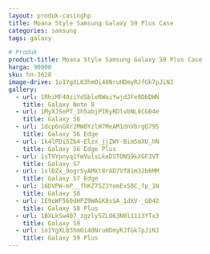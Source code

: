 ```yaml
---
layout: produk-casinghp
title: Moana Style Samsung Galaxy S9 Plus Case
categories: samsung
tags: galaxy

# Produk
product-title: Moana Style Samsung Galaxy S9 Plus Case
harga: 90000
sku: hn-3628
image-drive: 1o1YgXL03hmOi40NruHDmyRJfGk7pJiNJ
gallery:
  - url: 1RhiMF49ziYdSbleRWaiYwjdJFe0DbDWN
    title: Galaxy Note 8
  - url: 1MyXJSePT_3h5abjPIRyRDlvbNL0CG04e
    title: Galaxy S6
  - url: 1dcp6nGXr2MW0YzlH7MeAM1dnVbrgQ795
    title: Galaxy S6 Edge
  - url: 1k4lPDi5Zb4-Elzx_jjZWY-Bim5mXU_hN
    title: Galaxy S6 Edge Plus
  - url: 1sTVYpnyq1fmVulsLkeDSTON59kXGF3VT
    title: Galaxy S7
  - url: 1slDZx_9ogrSyAMXt8rAD7Vf81m32b6MM
    title: Galaxy S7 Edge
  - url: 16DVPW-mP__fhKZ7SZ3YomExS8C_fp_1N
    title: Galaxy S8
  - url: 1E9cWF560dHPZ9WAGK8sSA_1dXV-_G042
    title: Galaxy S8 Plus
  - url: 1BXLkSw407_zgzly5ZLO63N0l1113YTx3
    title: Galaxy S9
  - url: 1o1YgXL03hmOi40NruHDmyRJfGk7pJiNJ
    title: Galaxy S9 Plus
---
```

